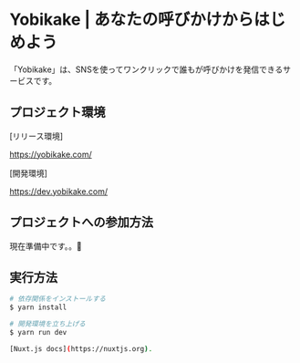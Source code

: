 # Yobikake | あなたの呼びかけからはじめよう

「Yobikake」は、SNSを使ってワンクリックで誰もが呼びかけを発信できるサービスです。


## プロジェクト環境 
[リリース環境]

https://yobikake.com/

[開発環境]

https://dev.yobikake.com/

## プロジェクトへの参加方法
現在準備中です。。🚧


## 実行方法

``` bash
# 依存関係をインストールする
$ yarn install

# 開発環境を立ち上げる
$ yarn run dev

[Nuxt.js docs](https://nuxtjs.org).
